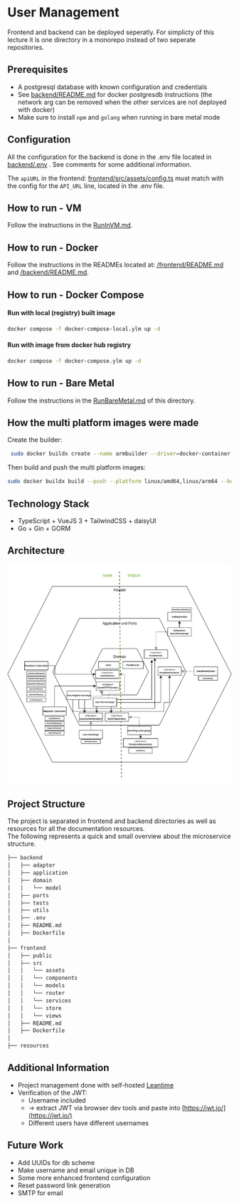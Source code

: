 # User Management
Frontend and backend can be deployed seperatly. For simplicty of this lecture it is one directory in a monorepo instead of two seperate repositories.

## Prerequisites
* A postgresql database with known configuration and credentials
* See [backend/README.md](backend/README.md) for docker postgresdb instructions (the network arg can be removed when the other services are not deployed with docker) 
* Make sure to install `npm` and `golang` when running in bare metal mode
## Configuration
All the configuration for the backend is done in the .env file located in [backend/.env](backend/.env) . See comments for some additional information.

The `apiURL` in the frontend: [frontend/src/assets/config.ts](frontend/src/assets/config.ts) 
must match with the config for the `API_URL` line, located in the .env file.

## How to run - VM
Follow the instructions in the [RunInVM.md](docs/RunInVM.md).

## How to run - Docker
Follow the instructions in the READMEs located at:
[/frontend/README.md](/frontend/README.md) and [/backend/README.md](/backend/README.md).

## How to run - Docker Compose
#### Run with local (registry) built image
```bash
docker compose -f docker-compose-local.ylm up -d 
```

#### Run with image from docker hub registry 
```bash
docker compose -f docker-compose.ylm up -d 
```

## How to run - Bare Metal
Follow the instructions in the [RunBareMetal.md](RunBareMetal.md) of this directory.

## How the multi platform images were made
Create the builder:
```bash
 sudo docker buildx create --name armbuilder --driver=docker-container
```
Then build and push the multi platform images: 
```bash
sudo docker buildx build --push --platform linux/amd64,linux/arm64 --builder=armbuilder -t dak4408/travma-usermanagement-<frontend/backend>:latest .
```

## Technology Stack
* TypeScript + VueJS 3 + TailwindCSS + daisyUI 
* Go + Gin + GORM

## Architecture
![architecture](./resources/usermangement_architecture.png?raw=true "Usermanagement Architecture")

## Project Structure
The project is separated in frontend and backend directories as well as resources for all the documentation resources.<br>
The following represents a quick and small overview about the microservice structure.
```bash
├── backend
│   ├── adapter
│   ├── application
│   ├── domain
│   │   └── model
│   ├── ports
│   ├── tests
│   ├── utils
│   ├── .env
│   ├── README.md
│   ├── Dockerfile
│
├── frontend
│   ├── public
│   ├── src
│   │   └── assets
│   │   └── components
│   │   └── models
│   │   └── router
│   │   └── services
│   │   └── store
│   │   └── views
│   ├── README.md
│   ├── Dockerfile
│ 
├── resources

```

## Additional Information
* Project management done with self-hosted [Leantime](https://github.com/Leantime/leantime)
* Verification of the JWT: 
  * Username included 
  * -> extract JWT via browser dev tools and paste into [https://jwt.io/](https://jwt.io/)
  * Different users have different usernames

## Future Work
* Add UUIDs for db scheme
* Make username and email unique in DB
* Some more enhanced frontend configuration 
* Reset password link generation
* SMTP for email 